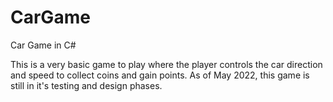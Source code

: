 # CarGame
Car Game in C#

This is a very basic game to play where the player controls the car direction and speed to collect coins and gain points. As of May 2022, this game is still in it's testing and design phases. 
